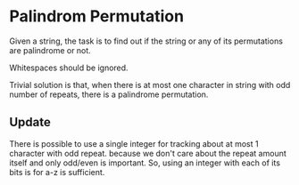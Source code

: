 # Palindrom Permutation

Given a string, the task is to find out if the string or any of its permutations are palindrome or not. 

Whitespaces should be ignored.

Trivial solution is that, when there is at most one character in string with odd number of repeats, there is a palindrome permutation.


## Update

There is possible to use a single integer for tracking about at most 1 character with odd repeat. because we don't care about the repeat amount itself and only odd/even is important. So, using an integer with each of its bits is for a-z is sufficient.